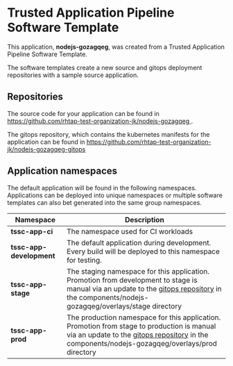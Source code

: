 # Trusted Application Pipeline Software Template

This application, **nodejs-gozagqeg**, was created from a Trusted Application Pipeline Software Template.

The software templates create a new source and gitops deployment repositories with a sample source application. 

## Repositories

The source code for your application can be found in [https://github.com/rhtap-test-organization-jk/nodejs-gozagqeg ](https://github.com/rhtap-test-organization-jk/nodejs-gozagqeg ).
 
The gitops repository, which contains the kubernetes manifests for the application can be found in 
[https://github.com/rhtap-test-organization-jk/nodejs-gozagqeg-gitops ](https://github.com/rhtap-test-organization-jk/nodejs-gozagqeg-gitops ) 

## Application namespaces 

The default application will be found in the following namespaces. Applications can be deployed into unique namespaces or multiple software templates can also bet generated into the same group namespaces.  

|  Namespace   |  Description   |  
| -------- | -------- |
| **tssc-app-ci** | The namespace used for CI workloads |
| **tssc-app-development** | The default application during development. Every build will be deployed to this namespace for testing. |
| **tssc-app-stage** | The staging namespace for this application. Promotion from development to stage is manual via an update to the [gitops repository](https://github.com/rhtap-test-organization-jk/nodejs-gozagqeg-gitops ) in the components/nodejs-gozagqeg/overlays/stage directory |
| **tssc-app-prod** | The production namespace for this application. Promotion from stage to production is manual via an update to the [gitops repository](https://github.com/rhtap-test-organization-jk/nodejs-gozagqeg-gitops ) in the components/nodejs-gozagqeg/overlays/prod directory |